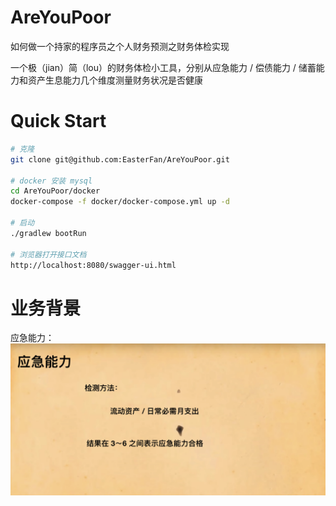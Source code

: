# AreYouPoor
如何做一个持家的程序员之个人财务预测之财务体检实现  

一个极（jian）简（lou）的财务体检小工具，分别从应急能力 / 偿债能力 / 储蓄能力和资产生息能力几个维度测量财务状况是否健康

# Quick Start
```bash
# 克隆
git clone git@github.com:EasterFan/AreYouPoor.git

# docker 安装 mysql
cd AreYouPoor/docker
docker-compose -f docker/docker-compose.yml up -d

# 启动
./gradlew bootRun

# 浏览器打开接口文档
http://localhost:8080/swagger-ui.html
```

# 业务背景
应急能力：  
![](src/main/resources/static/emergency.png)